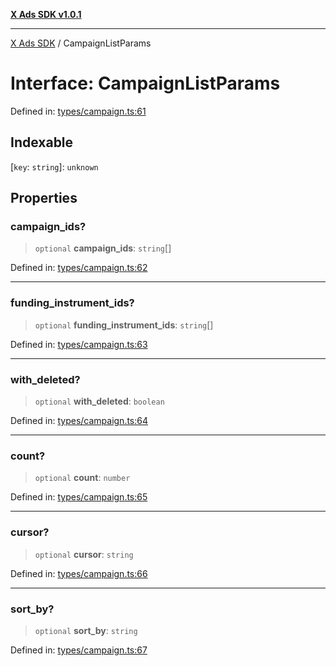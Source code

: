 [**X Ads SDK v1.0.1**](../README.md)

***

[X Ads SDK](../globals.md) / CampaignListParams

# Interface: CampaignListParams

Defined in: [types/campaign.ts:61](https://github.com/kage1020/x-ads-sdk/blob/main/src/types/campaign.ts#L61)

## Indexable

\[`key`: `string`\]: `unknown`

## Properties

### campaign\_ids?

> `optional` **campaign\_ids**: `string`[]

Defined in: [types/campaign.ts:62](https://github.com/kage1020/x-ads-sdk/blob/main/src/types/campaign.ts#L62)

***

### funding\_instrument\_ids?

> `optional` **funding\_instrument\_ids**: `string`[]

Defined in: [types/campaign.ts:63](https://github.com/kage1020/x-ads-sdk/blob/main/src/types/campaign.ts#L63)

***

### with\_deleted?

> `optional` **with\_deleted**: `boolean`

Defined in: [types/campaign.ts:64](https://github.com/kage1020/x-ads-sdk/blob/main/src/types/campaign.ts#L64)

***

### count?

> `optional` **count**: `number`

Defined in: [types/campaign.ts:65](https://github.com/kage1020/x-ads-sdk/blob/main/src/types/campaign.ts#L65)

***

### cursor?

> `optional` **cursor**: `string`

Defined in: [types/campaign.ts:66](https://github.com/kage1020/x-ads-sdk/blob/main/src/types/campaign.ts#L66)

***

### sort\_by?

> `optional` **sort\_by**: `string`

Defined in: [types/campaign.ts:67](https://github.com/kage1020/x-ads-sdk/blob/main/src/types/campaign.ts#L67)
